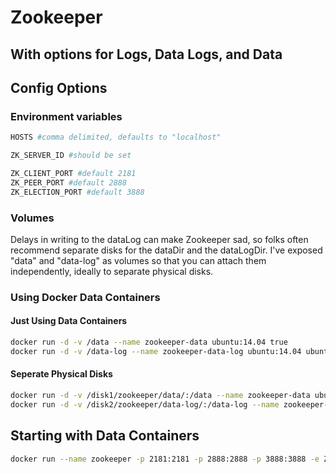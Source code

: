 # Zookeeper
## With options for Logs, Data Logs, and Data

## Config Options

### Environment variables

```bash
HOSTS #comma delimited, defaults to "localhost"

ZK_SERVER_ID #should be set

ZK_CLIENT_PORT #default 2181
ZK_PEER_PORT #default 2888
ZK_ELECTION_PORT #default 3888

```

### Volumes

Delays in writing to the dataLog can make Zookeeper sad, so folks often recommend separate disks for the dataDir and the dataLogDir.  I've exposed "data" and "data-log" as volumes so that you can attach them independently, ideally to separate physical disks.

### Using Docker Data Containers

#### Just Using Data Containers
```bash
docker run -d -v /data --name zookeeper-data ubuntu:14.04 true
docker run -d -v /data-log --name zookeeper-data-log ubuntu:14.04 ubuntu:14.04 true
```

#### Seperate Physical Disks
```bash
docker run -d -v /disk1/zookeeper/data/:/data --name zookeeper-data ubuntu:14.04 true
docker run -d -v /disk2/zookeeper/data-log/:/data-log --name zookeeper-data-log ubuntu:14.04 true
```

## Starting with Data Containers

```bash
docker run --name zookeeper -p 2181:2181 -p 2888:2888 -p 3888:3888 -e ZK_SERVER_ID=1 -e HOSTS=ops100,ops110,ops120 -m 2g --volumes-from zookeeper-data --volumes-from zookeeper-data-log boritzio/docker-zookeeper
```
